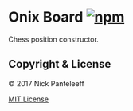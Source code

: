 # Onix Board [![npm][npm-badge]][npm]

Chess position constructor.

## Copyright & License

© 2017 Nick Panteleeff

[MIT License](/LICENSE)

[npm-badge]: https://badge.fury.io/js/onix-position-setup.svg
[npm]: https://badge.fury.io/js/onix-position-setup